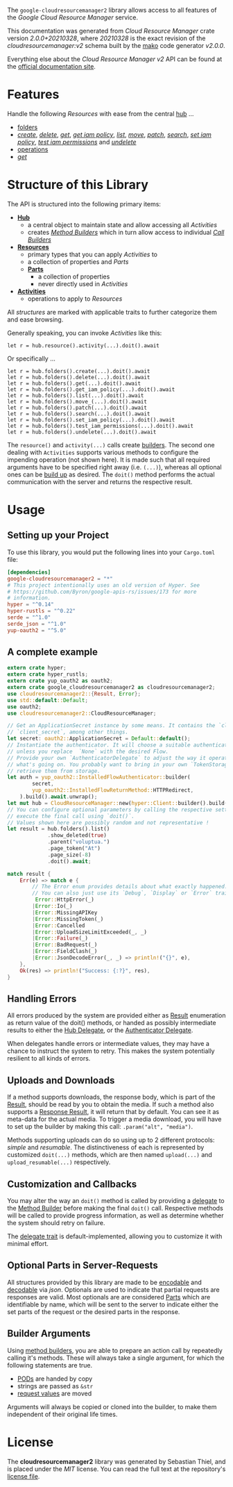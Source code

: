 <!---
DO NOT EDIT !
This file was generated automatically from 'src/mako/api/README.md.mako'
DO NOT EDIT !
-->
The `google-cloudresourcemanager2` library allows access to all features of the *Google Cloud Resource Manager* service.

This documentation was generated from *Cloud Resource Manager* crate version *2.0.0+20210328*, where *20210328* is the exact revision of the *cloudresourcemanager:v2* schema built by the [mako](http://www.makotemplates.org/) code generator *v2.0.0*.

Everything else about the *Cloud Resource Manager* *v2* API can be found at the
[official documentation site](https://cloud.google.com/resource-manager).
# Features

Handle the following *Resources* with ease from the central [hub](https://docs.rs/google-cloudresourcemanager2/2.0.0+20210328/google_cloudresourcemanager2/CloudResourceManager) ... 

* [folders](https://docs.rs/google-cloudresourcemanager2/2.0.0+20210328/google_cloudresourcemanager2/api::Folder)
 * [*create*](https://docs.rs/google-cloudresourcemanager2/2.0.0+20210328/google_cloudresourcemanager2/api::FolderCreateCall), [*delete*](https://docs.rs/google-cloudresourcemanager2/2.0.0+20210328/google_cloudresourcemanager2/api::FolderDeleteCall), [*get*](https://docs.rs/google-cloudresourcemanager2/2.0.0+20210328/google_cloudresourcemanager2/api::FolderGetCall), [*get iam policy*](https://docs.rs/google-cloudresourcemanager2/2.0.0+20210328/google_cloudresourcemanager2/api::FolderGetIamPolicyCall), [*list*](https://docs.rs/google-cloudresourcemanager2/2.0.0+20210328/google_cloudresourcemanager2/api::FolderListCall), [*move*](https://docs.rs/google-cloudresourcemanager2/2.0.0+20210328/google_cloudresourcemanager2/api::FolderMoveCall), [*patch*](https://docs.rs/google-cloudresourcemanager2/2.0.0+20210328/google_cloudresourcemanager2/api::FolderPatchCall), [*search*](https://docs.rs/google-cloudresourcemanager2/2.0.0+20210328/google_cloudresourcemanager2/api::FolderSearchCall), [*set iam policy*](https://docs.rs/google-cloudresourcemanager2/2.0.0+20210328/google_cloudresourcemanager2/api::FolderSetIamPolicyCall), [*test iam permissions*](https://docs.rs/google-cloudresourcemanager2/2.0.0+20210328/google_cloudresourcemanager2/api::FolderTestIamPermissionCall) and [*undelete*](https://docs.rs/google-cloudresourcemanager2/2.0.0+20210328/google_cloudresourcemanager2/api::FolderUndeleteCall)
* [operations](https://docs.rs/google-cloudresourcemanager2/2.0.0+20210328/google_cloudresourcemanager2/api::Operation)
 * [*get*](https://docs.rs/google-cloudresourcemanager2/2.0.0+20210328/google_cloudresourcemanager2/api::OperationGetCall)




# Structure of this Library

The API is structured into the following primary items:

* **[Hub](https://docs.rs/google-cloudresourcemanager2/2.0.0+20210328/google_cloudresourcemanager2/CloudResourceManager)**
    * a central object to maintain state and allow accessing all *Activities*
    * creates [*Method Builders*](https://docs.rs/google-cloudresourcemanager2/2.0.0+20210328/google_cloudresourcemanager2/client::MethodsBuilder) which in turn
      allow access to individual [*Call Builders*](https://docs.rs/google-cloudresourcemanager2/2.0.0+20210328/google_cloudresourcemanager2/client::CallBuilder)
* **[Resources](https://docs.rs/google-cloudresourcemanager2/2.0.0+20210328/google_cloudresourcemanager2/client::Resource)**
    * primary types that you can apply *Activities* to
    * a collection of properties and *Parts*
    * **[Parts](https://docs.rs/google-cloudresourcemanager2/2.0.0+20210328/google_cloudresourcemanager2/client::Part)**
        * a collection of properties
        * never directly used in *Activities*
* **[Activities](https://docs.rs/google-cloudresourcemanager2/2.0.0+20210328/google_cloudresourcemanager2/client::CallBuilder)**
    * operations to apply to *Resources*

All *structures* are marked with applicable traits to further categorize them and ease browsing.

Generally speaking, you can invoke *Activities* like this:

```Rust,ignore
let r = hub.resource().activity(...).doit().await
```

Or specifically ...

```ignore
let r = hub.folders().create(...).doit().await
let r = hub.folders().delete(...).doit().await
let r = hub.folders().get(...).doit().await
let r = hub.folders().get_iam_policy(...).doit().await
let r = hub.folders().list(...).doit().await
let r = hub.folders().move_(...).doit().await
let r = hub.folders().patch(...).doit().await
let r = hub.folders().search(...).doit().await
let r = hub.folders().set_iam_policy(...).doit().await
let r = hub.folders().test_iam_permissions(...).doit().await
let r = hub.folders().undelete(...).doit().await
```

The `resource()` and `activity(...)` calls create [builders][builder-pattern]. The second one dealing with `Activities` 
supports various methods to configure the impending operation (not shown here). It is made such that all required arguments have to be 
specified right away (i.e. `(...)`), whereas all optional ones can be [build up][builder-pattern] as desired.
The `doit()` method performs the actual communication with the server and returns the respective result.

# Usage

## Setting up your Project

To use this library, you would put the following lines into your `Cargo.toml` file:

```toml
[dependencies]
google-cloudresourcemanager2 = "*"
# This project intentionally uses an old version of Hyper. See
# https://github.com/Byron/google-apis-rs/issues/173 for more
# information.
hyper = "^0.14"
hyper-rustls = "^0.22"
serde = "^1.0"
serde_json = "^1.0"
yup-oauth2 = "^5.0"
```

## A complete example

```Rust
extern crate hyper;
extern crate hyper_rustls;
extern crate yup_oauth2 as oauth2;
extern crate google_cloudresourcemanager2 as cloudresourcemanager2;
use cloudresourcemanager2::{Result, Error};
use std::default::Default;
use oauth2;
use cloudresourcemanager2::CloudResourceManager;

// Get an ApplicationSecret instance by some means. It contains the `client_id` and 
// `client_secret`, among other things.
let secret: oauth2::ApplicationSecret = Default::default();
// Instantiate the authenticator. It will choose a suitable authentication flow for you, 
// unless you replace  `None` with the desired Flow.
// Provide your own `AuthenticatorDelegate` to adjust the way it operates and get feedback about 
// what's going on. You probably want to bring in your own `TokenStorage` to persist tokens and
// retrieve them from storage.
let auth = yup_oauth2::InstalledFlowAuthenticator::builder(
        secret,
        yup_oauth2::InstalledFlowReturnMethod::HTTPRedirect,
    ).build().await.unwrap();
let mut hub = CloudResourceManager::new(hyper::Client::builder().build(hyper_rustls::HttpsConnector::with_native_roots()), auth);
// You can configure optional parameters by calling the respective setters at will, and
// execute the final call using `doit()`.
// Values shown here are possibly random and not representative !
let result = hub.folders().list()
             .show_deleted(true)
             .parent("voluptua.")
             .page_token("At")
             .page_size(-8)
             .doit().await;

match result {
    Err(e) => match e {
        // The Error enum provides details about what exactly happened.
        // You can also just use its `Debug`, `Display` or `Error` traits
         Error::HttpError(_)
        |Error::Io(_)
        |Error::MissingAPIKey
        |Error::MissingToken(_)
        |Error::Cancelled
        |Error::UploadSizeLimitExceeded(_, _)
        |Error::Failure(_)
        |Error::BadRequest(_)
        |Error::FieldClash(_)
        |Error::JsonDecodeError(_, _) => println!("{}", e),
    },
    Ok(res) => println!("Success: {:?}", res),
}

```
## Handling Errors

All errors produced by the system are provided either as [Result](https://docs.rs/google-cloudresourcemanager2/2.0.0+20210328/google_cloudresourcemanager2/client::Result) enumeration as return value of
the doit() methods, or handed as possibly intermediate results to either the 
[Hub Delegate](https://docs.rs/google-cloudresourcemanager2/2.0.0+20210328/google_cloudresourcemanager2/client::Delegate), or the [Authenticator Delegate](https://docs.rs/yup-oauth2/*/yup_oauth2/trait.AuthenticatorDelegate.html).

When delegates handle errors or intermediate values, they may have a chance to instruct the system to retry. This 
makes the system potentially resilient to all kinds of errors.

## Uploads and Downloads
If a method supports downloads, the response body, which is part of the [Result](https://docs.rs/google-cloudresourcemanager2/2.0.0+20210328/google_cloudresourcemanager2/client::Result), should be
read by you to obtain the media.
If such a method also supports a [Response Result](https://docs.rs/google-cloudresourcemanager2/2.0.0+20210328/google_cloudresourcemanager2/client::ResponseResult), it will return that by default.
You can see it as meta-data for the actual media. To trigger a media download, you will have to set up the builder by making
this call: `.param("alt", "media")`.

Methods supporting uploads can do so using up to 2 different protocols: 
*simple* and *resumable*. The distinctiveness of each is represented by customized 
`doit(...)` methods, which are then named `upload(...)` and `upload_resumable(...)` respectively.

## Customization and Callbacks

You may alter the way an `doit()` method is called by providing a [delegate](https://docs.rs/google-cloudresourcemanager2/2.0.0+20210328/google_cloudresourcemanager2/client::Delegate) to the 
[Method Builder](https://docs.rs/google-cloudresourcemanager2/2.0.0+20210328/google_cloudresourcemanager2/client::CallBuilder) before making the final `doit()` call. 
Respective methods will be called to provide progress information, as well as determine whether the system should 
retry on failure.

The [delegate trait](https://docs.rs/google-cloudresourcemanager2/2.0.0+20210328/google_cloudresourcemanager2/client::Delegate) is default-implemented, allowing you to customize it with minimal effort.

## Optional Parts in Server-Requests

All structures provided by this library are made to be [encodable](https://docs.rs/google-cloudresourcemanager2/2.0.0+20210328/google_cloudresourcemanager2/client::RequestValue) and 
[decodable](https://docs.rs/google-cloudresourcemanager2/2.0.0+20210328/google_cloudresourcemanager2/client::ResponseResult) via *json*. Optionals are used to indicate that partial requests are responses 
are valid.
Most optionals are are considered [Parts](https://docs.rs/google-cloudresourcemanager2/2.0.0+20210328/google_cloudresourcemanager2/client::Part) which are identifiable by name, which will be sent to 
the server to indicate either the set parts of the request or the desired parts in the response.

## Builder Arguments

Using [method builders](https://docs.rs/google-cloudresourcemanager2/2.0.0+20210328/google_cloudresourcemanager2/client::CallBuilder), you are able to prepare an action call by repeatedly calling it's methods.
These will always take a single argument, for which the following statements are true.

* [PODs][wiki-pod] are handed by copy
* strings are passed as `&str`
* [request values](https://docs.rs/google-cloudresourcemanager2/2.0.0+20210328/google_cloudresourcemanager2/client::RequestValue) are moved

Arguments will always be copied or cloned into the builder, to make them independent of their original life times.

[wiki-pod]: http://en.wikipedia.org/wiki/Plain_old_data_structure
[builder-pattern]: http://en.wikipedia.org/wiki/Builder_pattern
[google-go-api]: https://github.com/google/google-api-go-client

# License
The **cloudresourcemanager2** library was generated by Sebastian Thiel, and is placed 
under the *MIT* license.
You can read the full text at the repository's [license file][repo-license].

[repo-license]: https://github.com/Byron/google-apis-rsblob/master/LICENSE.md

